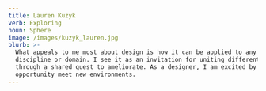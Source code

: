 ```yaml
---
title: Lauren Kuzyk
verb: Exploring
noun: Sphere
image: /images/kuzyk_lauren.jpg
blurb: >-
  What appeals to me most about design is how it can be applied to any
  discipline or domain. I see it as an invitation for uniting different spheres
  through a shared quest to ameliorate. As a designer, I am excited by the
  opportunity meet new environments.
---
```


